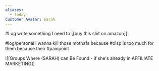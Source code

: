 ```yaml
---
aliases:
  - today
Customer Avatar: Sarah
---
```

#Log write something I need to [[buy this shit on amazon]]

#log/personal i wanna kill those mothafs because #olsp is too much for them because their #painpoint

![[Groups Where (SARAH) can Be Found - if she's already in AFFILIATE MARKETING]]
